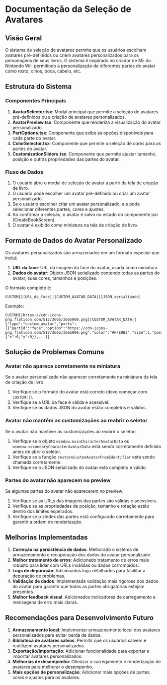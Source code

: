 # Documentação da Seleção de Avatares

## Visão Geral

O sistema de seleção de avatares permite que os usuários escolham avatares pré-definidos ou criem avatares personalizados para os personagens de seus livros. O sistema é inspirado no criador de Mii do Nintendo Wii, permitindo a personalização de diferentes partes do avatar como rosto, olhos, boca, cabelo, etc.

## Estrutura do Sistema

### Componentes Principais

1. **AvatarSelector.tsx**: Modal principal que permite a seleção de avatares pré-definidos ou a criação de avatares personalizados.
2. **AvatarPreview.tsx**: Componente que renderiza a visualização do avatar personalizado.
3. **PartOptions.tsx**: Componente que exibe as opções disponíveis para cada parte do avatar.
4. **ColorSelector.tsx**: Componente que permite a seleção de cores para as partes do avatar.
5. **CustomizationSliders.tsx**: Componente que permite ajustar tamanho, posição e outras propriedades das partes do avatar.

### Fluxo de Dados

1. O usuário abre o modal de seleção de avatar a partir da tela de criação de livro.
2. O usuário pode escolher um avatar pré-definido ou criar um avatar personalizado.
3. Se o usuário escolher criar um avatar personalizado, ele pode selecionar diferentes partes, cores e ajustes.
4. Ao confirmar a seleção, o avatar é salvo no estado do componente pai (CreateBookScreen).
5. O avatar é exibido como miniatura na tela de criação de livro.

## Formato de Dados do Avatar Personalizado

Os avatares personalizados são armazenados em um formato especial que inclui:

1. **URL da face**: URL da imagem da face do avatar, usada como miniatura.
2. **Dados do avatar**: Objeto JSON serializado contendo todas as partes do avatar, suas cores, tamanhos e posições.

O formato completo é:
```
CUSTOM||[URL_da_face]||CUSTOM_AVATAR_DATA||[JSON_serializado]
```

Exemplo:
```
CUSTOM||https://cdn-icons-png.flaticon.com/512/3665/3665909.png||CUSTOM_AVATAR_DATA||{"type":"custom_avatar","parts":[{"partId":"face","option":"https://cdn-icons-png.flaticon.com/512/3665/3665909.png","color":"#FFE0B2","size":1,"position":{"x":0,"y":0}},...]}
```

## Solução de Problemas Comuns

### Avatar não aparece corretamente na miniatura

Se o avatar personalizado não aparecer corretamente na miniatura da tela de criação de livro:

1. Verifique se o formato do avatar está correto (deve começar com `CUSTOM||`).
2. Verifique se a URL da face é válida e acessível.
3. Verifique se os dados JSON do avatar estão completos e válidos.

### Avatar não mantém as customizações ao reabrir o seletor

Se o avatar não mantiver as customizações ao reabrir o seletor:

1. Verifique se o objeto `window.mainCharacterAvatarData` ou `window.secondaryCharacterAvatarData` está sendo corretamente definido antes de abrir o seletor.
2. Verifique se a função `restoreCustomAvatarFromIdentifier` está sendo chamada corretamente.
3. Verifique se o JSON serializado do avatar está completo e válido.

### Partes do avatar não aparecem no preview

Se algumas partes do avatar não aparecerem no preview:

1. Verifique se as URLs das imagens das partes são válidas e acessíveis.
2. Verifique se as propriedades de posição, tamanho e rotação estão dentro dos limites esperados.
3. Verifique se o zIndex das partes está configurado corretamente para garantir a ordem de renderização.

## Melhorias Implementadas

1. **Correção na persistência de dados**: Melhorado o sistema de armazenamento e recuperação dos dados do avatar personalizado.
2. **Melhor tratamento de erros**: Adicionado tratamento de erros mais robusto para lidar com URLs inválidas ou dados corrompidos.
3. **Logs de depuração**: Adicionados logs detalhados para facilitar a depuração de problemas.
4. **Validação de dados**: Implementada validação mais rigorosa dos dados do avatar para garantir que todas as partes obrigatórias estejam presentes.
5. **Melhor feedback visual**: Adicionados indicadores de carregamento e mensagens de erro mais claras.

## Recomendações para Desenvolvimento Futuro

1. **Armazenamento local**: Implementar armazenamento local dos avatares personalizados para evitar perda de dados.
2. **Biblioteca de avatares salvos**: Permitir que os usuários salvem e reutilizem avatares personalizados.
3. **Exportação/importação**: Adicionar funcionalidade para exportar e importar avatares personalizados.
4. **Melhorias de desempenho**: Otimizar o carregamento e renderização de avatares para melhorar o desempenho.
5. **Mais opções de personalização**: Adicionar mais opções de partes, cores e ajustes para os avatares.